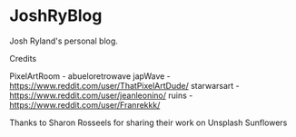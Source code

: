 # JoshRyBlog
Josh Ryland's personal blog.

Credits

PixelArtRoom - abueloretrowave
japWave - https://www.reddit.com/user/ThatPixelArtDude/
starwarsart -https://www.reddit.com/user/jeanleonino/
ruins - https://www.reddit.com/user/Franrekkk/

Thanks to Sharon Rosseels for sharing their work on Unsplash Sunflowers